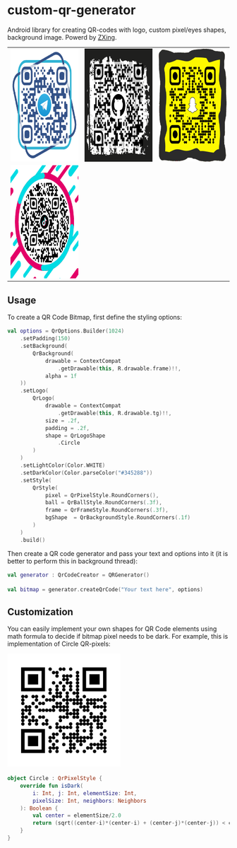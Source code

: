 # custom-qr-generator
Android library for creating QR-codes with logo, custom pixel/eyes shapes, background image. Powerd by <a href="https://github.com/zxing/zxing">ZXing</a>.

<table>
  <tr>
    <td><img src="./screenshots/telegram.png" width="256" height="256"></td>
    <td><img src="./screenshots/github.png" width="256" height="256"></td>
    <td><img src="./screenshots/snapchat.png" width="256" height="256"></td>
  </tr> 
    <td><img src="./screenshots/tiktok.png" width="256" height="256"></td>
  </tr> 
<table>
  
<!-- 
## Installation
[![](https://jitpack.io/v/alexzhirkevich/custom-qr-generator.svg)](https://jitpack.io/#alexzhirkevich/custom-qr-generator)

To get a Git project into your build:

<b>Step 1.</b> Add the JitPack repository to your build file
```gradle
allprojects {
    repositories {
      ...
        maven { url 'https://jitpack.io' }
    }
}
```
<b>Step 2.</b> Add the dependency
```gradle
dependencies {
    implementation 'com.github.alexzhirkevich:custom-qr-generator:1.0.0'
}
```
 -->
 
## Usage

To create a QR Code Bitmap, first define the styling options:
  
```kotlin
val options = QrOptions.Builder(1024)
    .setPadding(150)
    .setBackground(
        QrBackground(
            drawable = ContextCompat
                .getDrawable(this, R.drawable.frame)!!,
            alpha = 1f
    ))
    .setLogo(
        QrLogo(
            drawable = ContextCompat
                .getDrawable(this, R.drawable.tg)!!,
            size = .2f,
            padding = .2f,
            shape = QrLogoShape
                .Circle
        )
    )
    .setLightColor(Color.WHITE)
    .setDarkColor(Color.parseColor("#345288"))
    .setStyle(
        QrStyle(
            pixel = QrPixelStyle.RoundCorners(),
            ball = QrBallStyle.RoundCorners(.3f),
            frame = QrFrameStyle.RoundCorners(.3f),
            bgShape  = QrBackgroundStyle.RoundCorners(.1f)
        )
    )
    .build()
```
Then create a QR code generator and pass your text and options into it (it is better to perform this in background thread):
  
```kotlin  
val generator : QrCodeCreator = QRGenerator()
  
val bitmap = generator.createQrCode("Your text here", options)
```
## Customization
  
You can easily implement your own shapes for QR Code elements using math formula to decide if bitmap pixel needs to be dark.
For example, this is implementation of Circle QR-pixels:
  
<img src="./screenshots/circlepixels.png" width="256" height="256">
 
```kotlin
object Circle : QrPixelStyle {
    override fun isDark(
        i: Int, j: Int, elementSize: Int,
        pixelSize: Int, neighbors: Neighbors
    ): Boolean {
        val center = elementSize/2.0
        return (sqrt((center-i)*(center-i) + (center-j)*(center-j)) < center)
    }
}
```


